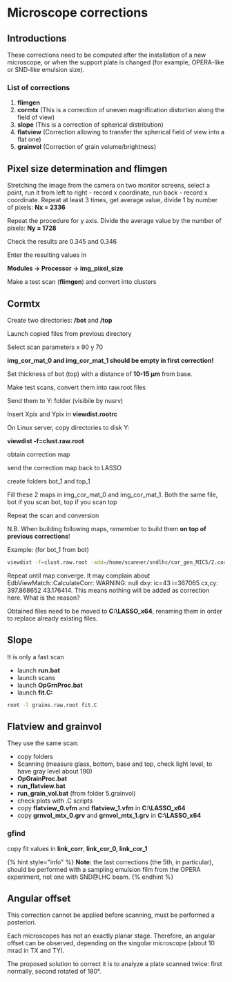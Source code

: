 # Microscope corrections

## Introductions

These corrections need to be computed after the installation of a new microscope, or when the support plate is changed (for example, OPERA-like or SND-like emulsion size).&#x20;

### List of corrections

1. **flimgen**
2. **cormtx** (This is a correction of uneven magnification distortion along the field of view)
3. **slope** (This is a correction of spherical distribution)
4. **flatview** (Correction allowing to transfer the spherical field of view into a flat one)
5. **grainvol** (Correction of grain volume/brightness)

## Pixel size determination and flimgen

Stretching the image from the camera on two monitor screens, select a point, run it from left to right - record x coordinate, run back - record x coordinate. Repeat at least 3 times, get average value, divide 1 by number of pixels: **Nx = 2336**

Repeat the procedure for y axis. Divide the average value by the number of pixels: **Ny = 1728**&#x20;

Check the results are 0.345 and 0.346

Enter the resulting values in&#x20;

&#x20;**Modules -> Processor -> img\_pixel\_size**

Make a test scan (**flimgen**) and convert into clusters

## Cormtx

Create two directories: **/bot** and **/top**

Launch copied files from previous directory

Select scan parameters x 90 y 70

**img\_cor\_mat\_0 and img\_cor\_mat\_1 should be empty in first correction!**

Set thickness of bot (top) with a distance of **10-15 μm** from base.&#x20;

Make test scans, convert them into raw.root files

Send them to Y: folder (visibile by nusrv)

Insert Xpix and Ypix in **viewdist.rootrc**

On Linux server, copy directories to disk Y:

**viewdist -f=clust.raw.root**

obtain correction map

send the correction map back to LASSO

create folders bot\_1 and top\_1

Fill these 2 maps in img\_cor\_mat\_0 and img\_cor\_mat\_1. Both the same file, bot if you scan bot, top if you scan top

Repeat the scan and conversion

N.B. When building following maps, remember to build them **on top of previous corrections**!

Example: (for bot\_1 from bot)

```bash
viewdist -f=clust.raw.root -add=/home/scanner/sndlhc/cor_gen_MIC5/2.cormtx/bot/correction_matrix.txt
```

Repeat until map converge. It may complain about EdbViewMatch::CalculateCorr: WARNING: null dxy: ic=43 i=367065 cx,cy: 397.868652 43.176414. This means nothing will be added as correction here. What is the reason?

Obtained files need to be moved to **C:\LASSO\_x64**, renaming them in order to replace already existing files.

## Slope

It is only a fast scan

* launch **run.bat**
* launch scans
* launch **OpGrnProc.bat**
* launch **fit.C:**

```bash
root -l grains.raw.root fit.C
```

## Flatview and grainvol

They use the same scan:

* copy folders
* Scanning (measure glass, bottom, base and top, check light level, to have gray level about 190)
* **OpGrainProc.bat**
* **run\_flatview.bat**
* **run\_grain\_vol.bat** (from folder 5.grainvol)
* check plots with .C scripts
* copy **flatview\_0.vfm** and **flatview\_1.vfm** in **C:\LASSO\_x64**
* copy **grnvol\_mtx\_0.grv** and **grnvol\_mtx\_1.grv** in **C:\LASSO\_x64**

### gfind

copy fit values in **link\_corr**, **link\_cor\_0, link\_cor\_1**



{% hint style="info" %}
**Note:** the last corrections (the 5th, in particular), should be performed with a sampling emulsion film from the OPERA experiment, not one with SND@LHC beam.
{% endhint %}





## Angular offset

This correction cannot be applied before scanning, must be performed a posteriori.

Each microscopes has not an exactly planar stage. Therefore, an angular offset can be observed, depending on the singolar microscope (about 10 mrad in TX and TY).

The proposed solution to correct it is to analyze a plate scanned twice: first normally, second rotated of 180°.&#x20;
